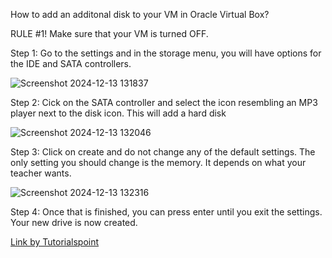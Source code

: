 How to add an additonal disk to your VM in Oracle Virtual Box?

RULE #1! Make sure that your VM is turned OFF.

Step 1: Go to the settings and in the storage menu, you will have options for the IDE and SATA controllers.

![Screenshot 2024-12-13 131837](https://github.com/user-attachments/assets/9e958733-69f4-4542-a72f-3eae05d807d5)

Step 2: Cick on the SATA controller and select the icon resembling an MP3 player next to the disk icon. This will add a hard disk

![Screenshot 2024-12-13 132046](https://github.com/user-attachments/assets/e946f9b5-5da5-4de9-9bb8-111bb43d6b99)

Step 3: Click on create and do not change any of the default settings. The only setting you should change is the memory. It depends on what your teacher wants.

![Screenshot 2024-12-13 132316](https://github.com/user-attachments/assets/e7dda907-754e-4bcb-b551-e9e56e5e64c7)

Step 4: Once that is finished, you can press enter until you exit the settings. Your new drive is now created.

[Link by Tutorialspoint](https://www.tutorialspoint.com/how-to-add-disk-storage-to-oracle-virtual-box-on-linux#:~:text=Open%20Oracle%20VM%20Virtual%20Box,Click%20on%20Create%20New%20Disk.)
